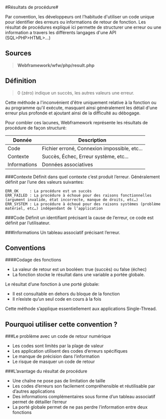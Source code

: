 #Résultats de procédure#

Par convention, les développeurs ont l’habitude d'utiliser un code unique pour identifier des erreurs ou informations de retour de fonction.
Les résultat de procédures expliqué ici permette de structurer une erreur ou une information a travers les différents langages d'une API (SQL>PHP>HTML>...)

Sources
-----------
> **Webframework/wfw/php/result.php**

Définition
----------------------

> 0 (zéro) indique un succès, les autres valeurs une erreur.

Cette méthode a l'inconvénient d'être uniquement relative à la fonction ou au programme qu'il exécute, masquant ainsi généralement les détail d'une erreur plus profonde et ajoutant ainsi de la difficulté au débogage.

Pour combler ces lacunes, Webframework représente les résultats de procédure de façon structuré:

| Donnée       | Description |
|--------------|----------------------------------------------|
| Code         | Fichier erroné, Connexion impossible, etc... |
| Contexte     | Succès, Échec, Erreur système, etc...        |
| Informations | Données associatives                         |

###Contexte
Définit dans quel contexte c’est produit l’erreur. Généralement définit par l’une des valeurs suivantes:

    ERR_OK     : La procédure est un succès
    ERR_FAILED : La procédure à échoué pour des raisons fonctionnelles (argument invalide, état incorrecte, manque de droits, etc…)
    ERR_SYSTEM : La procédure à échoué pour des raisons systèmes (problème matériel, etc…) indépendant de l’application 

###Code
Définit un identifiant précisant la cause de l’erreur, ce code est définit par l’utilisateur.

###Informations
Un tableau associatif précisant l’erreur.

Conventions
----------------------

####Codage des fonctions
* La valeur de retour est un booléen: true (succès) ou false (échec)
* La fonction stocke le résultat dans une variable a portée globale.

Le résultat d’une fonction à une porté globale:
- Il est consultable en dehors du bloque de la fonction
- Il n’existe qu’un seul code en cours à la fois

Cette méthode s’applique essentiellement aux applications Single-Thread.

Pourquoi utiliser cette convention ?
------------------------------------------------
###Le problème avec un code de retour numérique
* Les codes sont limités par la plage de valeur
* Les application utilisent des codes d’erreurs spécifiques
* Le manque de précision dans l’information
* Le risque de masquer un code de retour

###L’avantage du résultat de procédure
* Une chaîne ne pose pas de limitation de taille
* Les codes d’erreurs son facilement compréhensible et réutilisable par d’autres applications
* Des informations complémentaires sous forme d’un tableau associatif permet de détailler l’erreur
* La porté globale permet de ne pas perdre l’information entre deux fonctions



